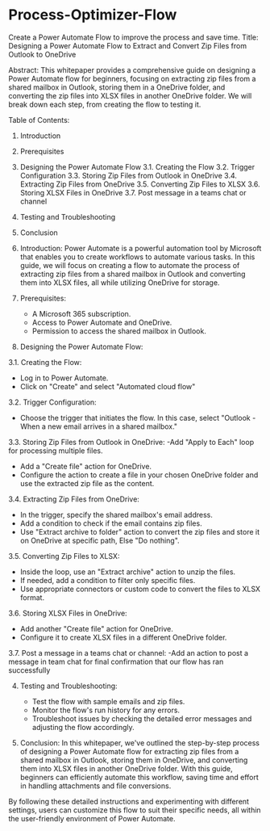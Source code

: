 # Process-Optimizer-Flow
Create a Power Automate Flow to improve the process and save time.
Title: Designing a Power Automate Flow to Extract and Convert Zip Files from Outlook to OneDrive

Abstract:
This whitepaper provides a comprehensive guide on designing a Power Automate flow for beginners, focusing on extracting zip files from a shared mailbox in Outlook, storing them in a OneDrive folder, and converting the zip files into XLSX files in another OneDrive folder. We will break down each step, from creating the flow to testing it.

Table of Contents:
1. Introduction
2. Prerequisites
3. Designing the Power Automate Flow
   3.1. Creating the Flow
   3.2. Trigger Configuration
   3.3. Storing Zip Files from Outlook in OneDrive
   3.4. Extracting Zip Files from OneDrive
   3.5. Converting Zip Files to XLSX
   3.6. Storing XLSX Files in OneDrive
   3.7. Post message in a teams chat or channel
4. Testing and Troubleshooting
5. Conclusion

1. Introduction:
Power Automate is a powerful automation tool by Microsoft that enables you to create workflows to automate various tasks. In this guide, we will focus on creating a flow to automate the process of extracting zip files from a shared mailbox in Outlook and converting them into XLSX files, all while utilizing OneDrive for storage.

2. Prerequisites:
   - A Microsoft 365 subscription.
   - Access to Power Automate and OneDrive.
   - Permission to access the shared mailbox in Outlook.

3. Designing the Power Automate Flow:

3.1. Creating the Flow:
   - Log in to Power Automate.
   - Click on "Create" and select "Automated cloud flow"

3.2. Trigger Configuration:
   - Choose the trigger that initiates the flow. In this case, select "Outlook - When a new email arrives in a shared mailbox."

3.3. Storing Zip Files from Outlook in OneDrive:
   -Add "Apply to Each" loop for processing multiple files.
   - Add a "Create file" action for OneDrive.
   - Configure the action to create a file in your chosen OneDrive folder and use the extracted zip file as the content.

3.4. Extracting Zip Files from OneDrive:
   - In the trigger, specify the shared mailbox's email address.
   - Add a condition to check if the email contains zip files.
   - Use "Extract archive to folder" action to convert the zip files and store it on OneDrive at specific path, Else "Do nothing".

3.5. Converting Zip Files to XLSX:
   - Inside the loop, use an "Extract archive" action to unzip the files.
   - If needed, add a condition to filter only specific files.
   - Use appropriate connectors or custom code to convert the files to XLSX format.

3.6. Storing XLSX Files in OneDrive:
   - Add another "Create file" action for OneDrive.
   - Configure it to create XLSX files in a different OneDrive folder.

3.7. Post a message in a teams chat or channel:
-Add an action to post a message in team
chat for final confirmation that our flow has ran successfully

4. Testing and Troubleshooting:
   - Test the flow with sample emails and zip files.
   - Monitor the flow's run history for any errors.
   - Troubleshoot issues by checking the detailed error messages and adjusting the flow accordingly.

5. Conclusion:
In this whitepaper, we've outlined the step-by-step process of designing a Power Automate flow for extracting zip files from a shared mailbox in Outlook, storing them in OneDrive, and converting them into XLSX files in another OneDrive folder. With this guide, beginners can efficiently automate this workflow, saving time and effort in handling attachments and file conversions.

By following these detailed instructions and experimenting with different settings, users can customize this flow to suit their specific needs, all within the user-friendly environment of Power Automate.
